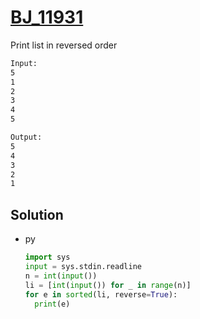 # [BJ_11931](https://acmicpc.net/problem/11931)

Print list in reversed order

```txt
Input:
5
1
2
3
4
5

Output:
5
4
3
2
1
```

## Solution

* py

  ```py
  import sys
  input = sys.stdin.readline
  n = int(input())
  li = [int(input()) for _ in range(n)]
  for e in sorted(li, reverse=True):
    print(e)
  ```
